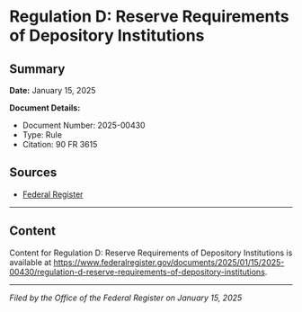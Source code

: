 # Regulation D: Reserve Requirements of Depository Institutions

## Summary

**Date:** January 15, 2025

**Document Details:**
- Document Number: 2025-00430
- Type: Rule
- Citation: 90 FR 3615

## Sources
- [Federal Register](https://www.federalregister.gov/documents/2025/01/15/2025-00430/regulation-d-reserve-requirements-of-depository-institutions)

---

## Content

Content for Regulation D: Reserve Requirements of Depository Institutions is available at https://www.federalregister.gov/documents/2025/01/15/2025-00430/regulation-d-reserve-requirements-of-depository-institutions.

---

*Filed by the Office of the Federal Register on January 15, 2025*
